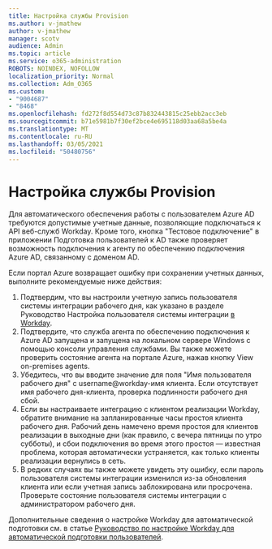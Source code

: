 ```yaml
---
title: Настройка службы Provision
ms.author: v-jmathew
author: v-jmathew
manager: scotv
audience: Admin
ms.topic: article
ms.service: o365-administration
ROBOTS: NOINDEX, NOFOLLOW
localization_priority: Normal
ms.collection: Adm_O365
ms.custom:
- "9004687"
- "8468"
ms.openlocfilehash: fd272f8d554d73c87b832443815c25ebb2acc3eb
ms.sourcegitcommit: b71e5981b7f30ef2bce4e695118d03aa68a5be4a
ms.translationtype: MT
ms.contentlocale: ru-RU
ms.lasthandoff: 03/05/2021
ms.locfileid: "50480756"
---
```

# <a name="configuring-the-provision-service"></a>Настройка службы Provision

Для автоматического обеспечения работы с пользователем Azure AD требуются допустимые учетные данные, позволяющие подключаться к API веб-служб Workday. Кроме того, кнопка "Тестовое подключение" в приложении Подготовка пользователей к AD также проверяет возможность подключения к агенту по обеспечению подключения Azure AD, связанному с доменом AD.

Если портал Azure возвращает ошибку при сохранении учетных данных, выполните рекомендуемые ниже действия:

1. Подтвердим, что вы настроили учетную запись пользователя системы интеграции рабочего дня, как указано в разделе Руководство Настройка пользователя системы интеграции [в Workday](https://docs.microsoft.com/azure/active-directory/saas-apps/workday-inbound-tutorial).
2. Подтвердите, что служба агента по обеспечению подключения к Azure AD запущена и запущена на локальном сервере Windows с помощью консоли управления службами. Вы также можете проверить состояние агента на портале Azure, нажав кнопку View on-premises agents.
3. Убедитесь, что вы вводите значение для поля "Имя пользователя рабочего дня" с username@workday-имя клиента. Если отсутствует имя рабочего дня-клиента, проверка подлинности рабочего дня сбой.
4. Если вы настраиваете интеграцию с клиентом реализации Workday, обратите внимание на запланированные часы простоя клиента рабочего дня. Рабочий день намечено время простоя для клиентов реализации в выходные дни (как правило, с вечера пятницы по утро субботы), и сбои подключения во время этого простоя — известная проблема, которая автоматически устраняется, как только клиенты реализации вернулись в сеть.
5. В редких случаях вы также можете увидеть эту ошибку, если пароль пользователя системы интеграции изменился из-за обновления клиента или если учетная запись заблокирована или просрочена. Проверьте состояние пользователя системы интеграции с администратором рабочего дня.

Дополнительные сведения о настройке Workday для автоматической подготовки см. в статье [Руководство по настройке Workday для автоматической подготовки пользователей](https://docs.microsoft.com/azure/active-directory/saas-apps/workday-inbound-tutorial).
